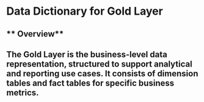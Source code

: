 # **Data Dictionary for Gold Layer**
## ** Overview**
The Gold Layer is the business-level data representation, structured to support analytical and reporting use cases. It consists of **dimension tables**
and **fact tables** for specific business metrics.
--------------------------------------------------------------------------------------------------------------------------------------------

